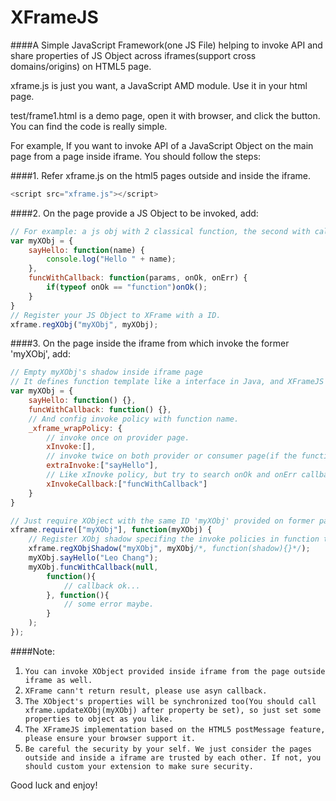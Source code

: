 XFrameJS
========

####A Simple JavaScript Framework(one JS File) helping to invoke API and share properties of JS Object across iframes(support cross domains/origins) on HTML5 page.

xframe.js is just you want, a JavaScript AMD module. Use it in your html page.

test/frame1.html is a demo page, open it with browser, and click the button. You can find the code is really simple.

For example, If you want to invoke API of a JavaScript Object on the main page from a page inside iframe.
You should follow the steps:

####1. Refer xframe.js on the html5 pages outside and inside the iframe.
```javascript
<script src="xframe.js"></script>
```
####2. On the page provide a JS Object to be invoked, add:
```javascript
// For example: a js obj with 2 classical function, the second with callbacks.
var myXObj = {
	sayHello: function(name) {
		console.log("Hello " + name);
	},
	funcWithCallback: function(params, onOk, onErr) {
		if(typeof onOk == "function")onOk();
	}
}
// Register your JS Object to XFrame with a ID.
xframe.regXObj("myXObj", myXObj);
```
####3. On the page inside the iframe from which invoke the former 'myXObj', add:
```javascript
// Empty myXObj's shadow inside iframe page
// It defines function template like a interface in Java, and XFrameJS will implement it dynamically.
var myXObj = {
	sayHello: function() {},
	funcWithCallback: function() {},
	// And config invoke policy with function name.
	_xframe_wrapPolicy: {
		// invoke once on provider page.
		xInvoke:[],
		// invoke twice on both provider or consumer page(if the function on consumer is empty like here, do nothing).
		extraInvoke:["sayHello"],
		// Like xInovke policy, but try to search onOk and onErr callback functions to return the result.
		xInvokeCallback:["funcWithCallback"]
	}
}

// Just require XObject with the same ID 'myXObj' provided on former page.
xframe.require(["myXObj"], function(myXObj) {
	// Register XObj shadow specifing the invoke policies in function templates.
	xframe.regXObjShadow("myXObj", myXObj/*, function(shadow){}*/);
	myXObj.sayHello("Leo Chang");
	myXObj.funcWithCallback(null, 
		function(){
			// callback ok...
		}, function(){
			// some error maybe.
		}
	);
});
```

####Note:
1. `You can invoke XObject provided inside iframe from the page outside iframe as well.`
2. `XFrame cann't return result, please use asyn callback.`
3. `The XObject's properties will be synchronized too(You should call xframe.updateXObj(myXObj) after property be set), so just set some properties to object as you like.`
4. `The XFrameJS implementation based on the HTML5 postMessage feature, please ensure your browser support it.`
5. `Be careful the security by your self. We just consider the pages outside and inside a iframe are trusted by each other. If not, you should custom your extension to make sure security.`

Good luck and enjoy!
